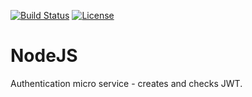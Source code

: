 
[![Build Status](https://travis-ci.org/ekarpovs/authentication.svg?branch=CICD)](https://travis-ci.org/ekarpovs/authentication)
[![License](https://img.shields.io/github/license/ekarpovs/authentication.svg)](https://github/ekarpovs/authentication/license)

# NodeJS

Authentication micro service - creates and checks JWT.
